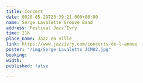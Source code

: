```yaml
---
title: Concert
date: 0020-05-29T23:39:21.000+00:00
name: Serge Lavalette Groove Band
address: Festival Jazz'Ivry
time: 21h
place_name: Jazz en ville
link: https://www.jazzivry.com/concerts-de-l-annee
poster: "/img/Serge Lavalette JCM02.jpg"
booking: 
width: 
published: false

---
```

